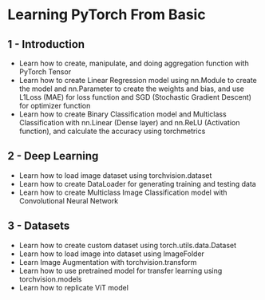 # Learning PyTorch From Basic

## 1 - Introduction

-   Learn how to create, manipulate, and doing aggregation function with PyTorch Tensor
-   Learn how to create Linear Regression model using nn.Module to create the model and nn.Parameter to create the weights and bias, and use L1Loss (MAE) for loss function and SGD (Stochastic Gradient Descent) for optimizer function
-   Learn how to create Binary Classification model and Multiclass Classification with nn.Linear (Dense layer) and nn.ReLU (Activation function), and calculate the accuracy using torchmetrics

## 2 - Deep Learning

-   Learn how to load image dataset using torchvision.dataset
-   Learn how to create DataLoader for generating training and testing data
-   Learn how to create Multiclass Image Classification model with Convolutional Neural Network

## 3 - Datasets

-   Learn how to create custom dataset using torch.utils.data.Dataset
-   Learn how to load image into dataset using ImageFolder
-   Learn Image Augmentation with torchvision.transform
-   Learn how to use pretrained model for transfer learning using torchvision.models
-   Learn how to replicate ViT model
